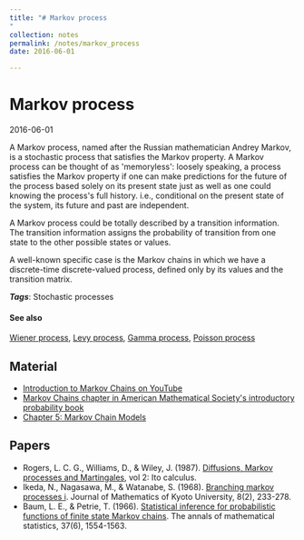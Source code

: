```yaml
---
title: "# Markov process
"
collection: notes
permalink: /notes/markov_process
date: 2016-06-01

---
```


# Markov process

2016-06-01

A Markov process, named after the Russian mathematician Andrey Markov, is a stochastic process that satisfies the Markov property. A Markov process can be thought of as 'memoryless': loosely speaking, a process satisfies the Markov property if one can make predictions for the future of the process based solely on its present state just as well as one could knowing the process's full history. i.e., conditional on the present state of the system, its future and past are independent.

A Markov process could be totally described by a transition information. The transition information assigns the probability of transition from one state to the other possible states or values.

A well-known specific case is the Markov chains in which we have a discrete-time discrete-valued process, defined only by its values and the transition matrix.

***Tags***: Stochastic processes

#### See also
[Wiener process](/notes/wiener_process), [Levy process](/notes/levy_process), [Gamma process](/notes/gamma_process), [Poisson process](/notes/poisson_process)

## Material
* [Introduction to Markov Chains on YouTube](https://www.youtube.com/watch?v=o-jdJxXL_W4)
* [Markov Chains chapter in American Mathematical Society's introductory probability book](http://www.dartmouth.edu/~chance/teaching_aids/books_articles/probability_book/Chapter11.pdf)
* [Chapter 5: Markov Chain Models](http://www.math.rutgers.edu/courses/338/coursenotes/chapter5.pdf)

## Papers
* Rogers, L. C. G., Williams, D., & Wiley, J. (1987). [Diffusions, Markov processes and Martingales](http://citeseerx.ist.psu.edu/viewdoc/summary?doi=10.1.1.206.478), vol 2: Ito calculus.
* Ikeda, N., Nagasawa, M., & Watanabe, S. (1968). [Branching markov processes i](http://projecteuclid.org/euclid.kjm/1250524137). Journal of Mathematics of Kyoto University, 8(2), 233-278.
* Baum, L. E., & Petrie, T. (1966). [Statistical inference for probabilistic functions of finite state Markov chains](http://projecteuclid.org/download/pdf_1/euclid.aoms/1177699147). The annals of mathematical statistics, 37(6), 1554-1563.



